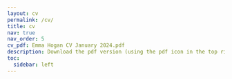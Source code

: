 ```yaml
---
layout: cv
permalink: /cv/
title: cv
nav: true
nav_order: 5
cv_pdf: Emma Hogan CV January 2024.pdf
description: Download the pdf version (using the pdf icon in the top right corner) for full details.
toc:
  sidebar: left
---
```

